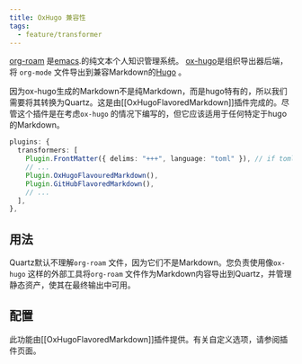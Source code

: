 ```yaml
---
title: OxHugo 兼容性
tags:
  - feature/transformer
---
```


[org-roam](https://www.orgroam.com/) 是[emacs](https://en.wikipedia.org/wiki/Emacs).的纯文本个人知识管理系统。 [ox-hugo](https://github.com/kaushalmodi/ox-hugo)是组织导出器后端，将 `org-mode` 文件导出到兼容Markdown的[Hugo](https://gohugo.io/) 。

因为ox-hugo生成的Markdown不是纯Markdown，而是hugo特有的，所以我们需要将其转换为Quartz。这是由[[OxHugoFlavoredMarkdown]]插件完成的。尽管这个插件是在考虑`ox-hugo` 的情况下编写的，但它应该适用于任何特定于hugo的Markdown。

```typescript title="quartz.config.ts"
plugins: {
  transformers: [
    Plugin.FrontMatter({ delims: "+++", language: "toml" }), // if toml frontmatter
    // ...
    Plugin.OxHugoFlavouredMarkdown(),
    Plugin.GitHubFlavoredMarkdown(),
    // ...
  ],
},
```

## 用法

Quartz默认不理解`org-roam` 文件，因为它们不是Markdown。您负责使用像`ox-hugo` 这样的外部工具将`org-roam` 文件作为Markdown内容导出到Quartz，并管理静态资产，使其在最终输出中可用。

## 配置

此功能由[[OxHugoFlavoredMarkdown]]插件提供。有关自定义选项，请参阅插件页面。
